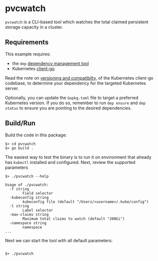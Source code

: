 # pvcwatch
`pvcwatch` is a CLI-based tool which watches the total claimed persistent storage capacity in a cluster.

## Requirements
This example requires:

* the `dep` [dependency management tool](https://github.com/golang/dep)
* Kubernetes [client-go](https://github.com/kubernetes/client-go)

Read the note on [versioning and compatibilty](https://github.com/kubernetes/client-go#versioning), of the Kubernetes client-go codebase, to determine your dependency for the targeted Kubernetes server.  

Optionally, you can update the `Gopkg.toml` file to target a preferred Kubernetes version.  If you do so, remember to run `dep ensure` and `dep status` to ensure you are pointing to the desired dependencies.

## Build/Run
Build the code in this package:

```shell
$> cd pvcwatch
$> go build .
```

The easiest way to test the binary is to run it on environment that already has `kubectl` installed and configured.  Next, review the supported parameters

```shell
$> ./pvcwatch --help

Usage of ./pvcwatch:
  -f string
    	Field selector
  -kubeconfig string
    	kubeconfig file (default "/Users/<username>/.kube/config")
  -l string
    	Label selector
  -max-claims string
    	Maximum total claims to watch (default "200Gi")
  -namespace string
    	namespace
...
```
Next we can start the tool with all default parameters:
```shell

$> ./pvcwatch

```